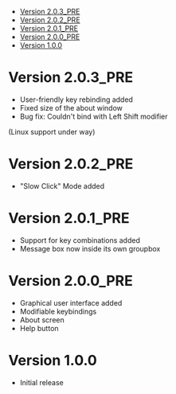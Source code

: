 - [Version 2.0.3_PRE](#version-203pre)
- [Version 2.0.2_PRE](#version-202pre)
- [Version 2.0.1_PRE](#version-201pre)
- [Version 2.0.0_PRE](#version-200pre)
- [Version 1.0.0](#version-100)

# Version 2.0.3_PRE

- User-friendly key rebinding added
- Fixed size of the about window
- Bug fix: Couldn't bind with Left Shift modifier

(Linux support under way)

# Version 2.0.2_PRE

- "Slow Click" Mode added

# Version 2.0.1_PRE

- Support for key combinations added
- Message box now inside its own groupbox

# Version 2.0.0_PRE

- Graphical user interface added
- Modifiable keybindings
- About screen
- Help button

# Version 1.0.0

- Initial release
